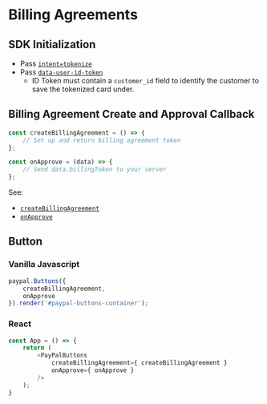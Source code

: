 # Billing Agreements

## SDK Initialization

- Pass [`intent=tokenize`](../../initialization.md#intent)
- Pass [`data-user-id-token`](../../initialization.md#data-user-id-token)
  - ID Token must contain a `customer_id` field to identify the customer to save the tokenized card under.

## Billing Agreement Create and Approval Callback

```javascript
const createBillingAgreement = () => {
    // Set up and return billing agreement token
};

const onApprove = (data) => {
    // Send data.billingToken to your server
};
```

See:

- [`createBillingAgreement`](../../callbacks/createBillingAgreement.md)
- [`onApprove`](../../callbacks/onApprove-billing.md)

## Button

### Vanilla Javascript

```javascript
paypal.Buttons({
    createBillingAgreement,
    onApprove
}).render('#paypal-buttons-container');
```

### React

```javascript
const App = () => {
    return (
        <PayPalButtons
            createBillingAgreement={ createBillingAgreement }
            onApprove={ onApprove }
        />
    );
}
```
